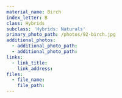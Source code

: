 ```yaml
---
material_name: Birch
index_letter: B
class: Hybrids
subclass: 'Hybrids: Naturals'
primary_photo_path: /photos/92-birch.jpg
additional_photos:
  - additional_photo_path:
  - additional_photo_path:
links:
  - link_title:
    link_address:
files:
  - file_name:
    file_path:
---
```



